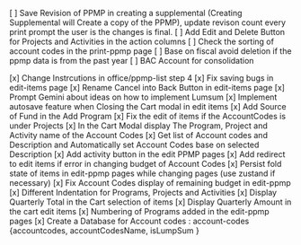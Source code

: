 [ ] Save Revision of PPMP in creating a supplemental (Creating Supplemental will Create a copy of the PPMP), update revison count every print prompt the user is the changes is final.
[ ] Add Edit and Delete Button for Projects and Activities in the action columns
[ ] Check the sorting of account codes in the print-ppmp page
[ ] Base on fiscal avoid deletion if the ppmp data is from the past year
[ ] BAC Account for consolidation




[x] Change Instrcutions in office/ppmp-list step 4
[x] Fix saving bugs in edit-items page
[x] Rename Cancel into Back Button in edit-items page
[x] Prompt Gemini about ideas on how to implement Lumsum
[x] Implement autosave feature when Closing the Cart modal in edit items
[x] Add Source of Fund in the Add Program
[x] Fix the edit of items if the AccountCodes is under Projects 
[x] In the Cart Modal display The Program, Project and Activity name of the Account Codes
[x] Get list of Account codes and Description and Automatically set Account Codes base on selected Description
[x] Add activity button in the edit PPMP pages
[x] Add redirect to edit items if error in changing budget of Account Codes
[x] Persist fold state of items in edit-ppmp pages while changing pages (use zustand if necessary)
[x] Fix Account Codes display of remaining budget in edit-ppmp
[x] Different Indentation for Programs, Projects and Activities
[x] Display Quarterly Total in the Cart selection of items
[x] Display Quarterly Amount in the cart edit items
[x] Numbering of Programs added in the edit-ppmp pages 
[x] Create a Database for Account codes : account-codes {accountcodes, accountCodesName, isLumpSum }